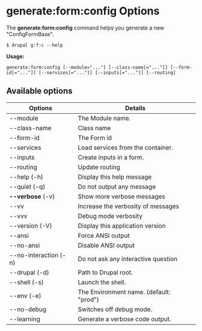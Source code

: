 # generate:form:config Options
The **generate:form:config** command helps you generate a new "ConfigFormBase".

```
$ drupal g:f:c --help
```
**Usage:**
```
generate:form:config [--module="..."] [--class-name[="..."]] [--form-id[="..."]] [--services[="..."]] [--inputs[="..."]] [--routing]
```
## Available options
Options | Details
------------ |-------------
--module     |          The Module name.
--class-name   |        Class name
--form-id      |       The Form id
--services      |      Load services from the container.
--inputs         |     Create inputs in a form.
--routing         |    Update routing
--help (-h)     |       Display this help message
--quiet (-q)     |      Do not output any message
**--verbose** (-v) | Show more verbose messages
--vv | Increase the verbosity of messages
--vvv | Debug mode verbosity
--version (-V)    |     Display this application version
--ansi             |    Force ANSI output
--no-ansi          |    Disable ANSI output
--no-interaction (-n)  | Do not ask any interactive question
--drupal (-d)      |    Path to Drupal root.
--shell (-s)       |    Launch the shell.
--env (-e)         |    The Environment name. (default: "prod")
--no-debug         |    Switches off debug mode.
--learning         |    Generate a verbose code output.
